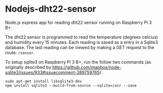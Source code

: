 # Nodejs-dht22-sensor

Node.js express app for reading dht22 sensor running on Raspberry Pi 3 B+. 

The dht22 sensor is programmed to read the temperature (degrees celcius) and humidity every 15 minutes. Each reading is saved as a entry in a Sqlite3 database. The last reading can be viewed by making a GET request to the route: `/sensor`.

To setup sqlite3 on Raspberry Pi 3 B+, run the follow two commands (as originally described by https://github.com/mapbox/node-sqlite3/issues/933#issuecomment-389759765):

```
sudo apt-get install libsqlite3-dev
npm install sqlite3 --build-from-source --sqlite=/usr --save
```

